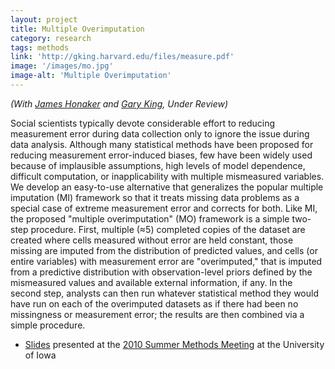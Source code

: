 ```yaml
---
layout: project
title: Multiple Overimputation
category: research
tags: methods
link: 'http://gking.harvard.edu/files/measure.pdf'
image: '/images/mo.jpg'
image-alt: 'Multiple Overimputation'
---
```

*(With [James Honaker][] and [Gary King][], Under Review)*

Social scientists typically devote considerable effort to reducing
measurement error during data collection only to ignore the issue
during data analysis. Although many statistical methods have been
proposed for reducing measurement error-induced biases, few have been
widely used because of implausible assumptions, high levels of model
dependence, difficult computation, or inapplicability with multiple
mismeasured variables. We develop an easy-to-use alternative that
generalizes the popular multiple imputation (MI) framework so that it
treats missing data problems as a special case of extreme measurement
error and corrects for both. Like MI, the proposed "multiple
overimputation" (MO) framework is a simple two-step procedure. First,
multiple (≈5) completed copies of the dataset are created where cells
measured without error are held constant, those missing are imputed
from the distribution of predicted values, and cells (or entire
variables) with measurement error are "overimputed," that is imputed
from a predictive distribution with observation-level priors defined
by the mismeasured values and available external information, if
any. In the second step, analysts can then run whatever statistical
method they would have run on each of the overimputed datasets as if
there had been no missingness or measurement error; the results are
then combined via a simple procedure.

* [Slides][mo-slides] presented at the [2010 Summer Methods Meeting][polmeth2010] at the University of Iowa

[mo-paper]: http://gking.harvard.edu/files/measure.pdf
[mo-slides]:  http://www.mattblackwell.org/files/papers/merror-methods.pdf
[polmeth2010]: http://www.polisci.uiowa.edu/polmeth/index.html
[James Honaker]: http://polisci.la.psu.edu/facultybios/Honaker.html
[Gary King]: http://gking.harvard.edu
